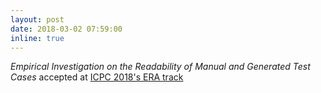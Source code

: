 ```yaml
---
layout: post
date: 2018-03-02 07:59:00
inline: true
---
```


*Empirical Investigation on the Readability of Manual and Generated Test Cases* accepted at [ICPC 2018's ERA track](https://conf.researchr.org/home/icpc-2018)
